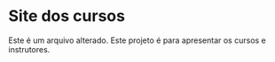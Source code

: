# Site dos cursos

Este é um arquivo alterado.
Este projeto é para apresentar os cursos e instrutores.

